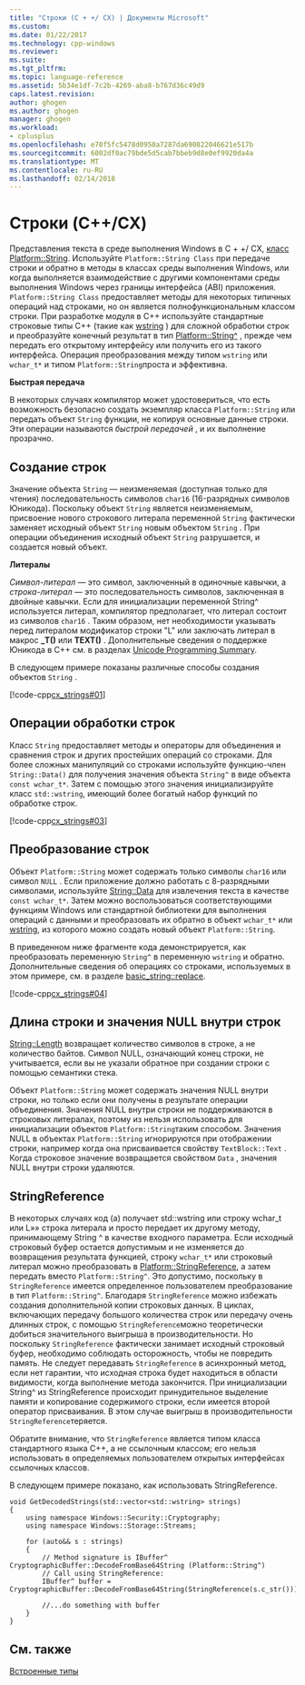 ```yaml
---
title: "Строки (C + +/ CX) | Документы Microsoft"
ms.custom: 
ms.date: 01/22/2017
ms.technology: cpp-windows
ms.reviewer: 
ms.suite: 
ms.tgt_pltfrm: 
ms.topic: language-reference
ms.assetid: 5b34e1df-7c2b-4269-aba8-b767d36c49d9
caps.latest.revision: 
author: ghogen
ms.author: ghogen
manager: ghogen
ms.workload:
- cplusplus
ms.openlocfilehash: e70f5fc5478d0950a7287da690822046621e517b
ms.sourcegitcommit: 6002df0ac79bde5d5cab7bbeb9d8e0ef9920da4a
ms.translationtype: MT
ms.contentlocale: ru-RU
ms.lasthandoff: 02/14/2018
---
```

# <a name="strings-ccx"></a>Строки (C++/CX)
Представления текста в среде выполнения Windows в C + +/ CX, [класс Platform::String](../cppcx/platform-string-class.md). Используйте `Platform::String Class` при передаче строки и обратно в методы в классах среды выполнения Windows, или когда выполняется взаимодействие с другими компонентами среды выполнения Windows через границы интерфейса (ABI) приложения. `Platform::String Class` предоставляет методы для некоторых типичных операций над строками, но он является полнофункциональным классом строки. При разработке модуля в C++ используйте стандартные строковые типы C++ (такие как [wstring](../standard-library/basic-string-class.md) ) для сложной обработки строк и преобразуйте конечный результат в тип [Platform::String^](../cppcx/platform-string-class.md) , прежде чем передать его открытому интерфейсу или получить его из такого интерфейса. Операция преобразования между типом `wstring` или `wchar_t*` и типом `Platform::String`проста и эффективна.  
  
 **Быстрая передача**  
  
 В некоторых случаях компилятор может удостовериться, что есть возможность безопасно создать экземпляр класса `Platform::String` или передать объект `String` функции, не копируя основные данные строки. Эти операции называются *быстрой передачей* , и их выполнение прозрачно.  
  
## <a name="string-construction"></a>Создание строк  
 Значение объекта `String` — неизменяемая (доступная только для чтения) последовательность символов `char16` (16-разрядных символов Юникода). Поскольку объект `String` является неизменяемым, присвоение нового строкового литерала переменной `String` фактически заменяет исходный объект `String` новым объектом `String` . При операции объединения исходный объект `String` разрушается, и создается новый объект.  
  
 **Литералы**  
  
 *Символ-литерал* — это символ, заключенный в одиночные кавычки, а *строка-литерал* — это последовательность символов, заключенная в двойные кавычки. Если для инициализации переменной String^ используется литерал, компилятор предполагает, что литерал состоит из символов `char16` . Таким образом, нет необходимости указывать перед литералом модификатор строки "L" или заключать литерал в макрос **_T()** или **TEXT()** . Дополнительные сведения о поддержке Юникода в C++ см. в разделах [Unicode Programming Summary](../text/unicode-programming-summary.md).  
  
 В следующем примере показаны различные способы создания объектов `String` .  
  
 [!code-cpp[cx_strings#01](../cppcx/codesnippet/CPP/cppcx_strings/class1.cpp#01)]  
  
## <a name="string-handling-operations"></a>Операции обработки строк  
 Класс `String` предоставляет методы и операторы для объединения и сравнения строк и других простейших операций со строками. Для более сложных манипуляций со строками используйте функцию-член `String::Data()` для получения значения объекта `String^` в виде объекта `const wchar_t*`. Затем с помощью этого значения инициализируйте класс `std::wstring`, имеющий более богатый набор функций по обработке строк.  
  
 [!code-cpp[cx_strings#03](../cppcx/codesnippet/CPP/cppcx_strings/class1.cpp#03)]  
  
## <a name="string-conversions"></a>Преобразование строк  
 Объект `Platform::String` может содержать только символы `char16` или символ `NULL` . Если приложение должно работать с 8-разрядными символами, используйте [String::Data](../cppcx/platform-string-class.md#data) для извлечения текста в качестве `const wchar_t*`. Затем можно воспользоваться соответствующими функциям Windows или стандартной библиотеки для выполнения операций с данными и преобразовать их обратно в объект `wchar_t*` или [wstring](../standard-library/basic-string-class.md), из которого можно создать новый объект `Platform::String`.  
  
 В приведенном ниже фрагменте кода демонстрируется, как преобразовать переменную `String^` в переменную `wstring` и обратно. Дополнительные сведения об операциях со строками, используемых в этом примере, см. в разделе [basic_string::replace](../standard-library/basic-string-class.md#replace).  
  
 [!code-cpp[cx_strings#04](../cppcx/codesnippet/CPP/cppcx_strings/class1.cpp#04)]  
  
## <a name="string-length-and-embedded-null-values"></a>Длина строки и значения NULL внутри строк  
 [String::Length](../cppcx/platform-string-class.md#length) возвращает количество символов в строке, а не количество байтов. Символ NULL, означающий конец строки, не учитывается, если вы не указали обратное при создании строки с помощью семантики стека.  
  
 Объект `Platform::String` может содержать значения NULL внутри строки, но только если они получены в результате операции объединения. Значения NULL внутри строки не поддерживаются в строковых литералах, поэтому из нельзя использовать для инициализации объектов `Platform::String`таким способом. Значения NULL в объектах `Platform::String` игнорируются при отображении строки, например когда она присваивается свойству `TextBlock::Text` . Когда строковое значение возвращается свойством `Data` , значения NULL внутри строки удаляются.  
  
## <a name="stringreference"></a>StringReference  
 В некоторых случаях код (a) получает std::wstring или строку wchar_t или L»» строка литерала и просто передает их другому методу, принимающему String ^ в качестве входного параметра. Если исходный строковый буфер остается допустимым и не изменяется до возвращения результата функцией, строку `wchar_t*` или строковый литерал можно преобразовать в [Platform::StringReference](../cppcx/platform-stringreference-class.md), а затем передать вместо `Platform::String^`. Это допустимо, поскольку в `StringReference` имеется определенное пользователем преобразование в тип `Platform::String^`. Благодаря `StringReference` можно избежать создания дополнительной копии строковых данных. В циклах, включающих передачу большого количества строк или передачу очень длинных строк, с помощью `StringReference`можно теоретически добиться значительного выигрыша в производительности. Но поскольку `StringReference` фактически занимает исходный строковый буфер, необходимо соблюдать осторожность, чтобы не повредить память. Не следует передавать `StringReference` в асинхронный метод, если нет гарантии, что исходная строка будет находиться в области видимости, когда выполнение метода закончится. При инициализации String^ из StringReference происходит принудительное выделение памяти и копирование содержимого строки, если имеется второй оператор присваивания. В этом случае выигрыш в производительности `StringReference`теряется.  
  
 Обратите внимание, что `StringReference` является типом класса стандартного языка C++, а не ссылочным классом; его нельзя использовать в определяемых пользователем открытых интерфейсах ссылочных классов.  
  
 В следующем примере показано, как использовать StringReference.  
  
```  
void GetDecodedStrings(std::vector<std::wstring> strings)  
{  
    using namespace Windows::Security::Cryptography;  
    using namespace Windows::Storage::Streams;  
  
    for (auto&& s : strings)  
    {  
        // Method signature is IBuffer^ CryptographicBuffer::DecodeFromBase64String (Platform::String^)  
        // Call using StringReference:  
        IBuffer^ buffer = CryptographicBuffer::DecodeFromBase64String(StringReference(s.c_str()));  
  
        //...do something with buffer  
    }  
}  
```  
  
## <a name="see-also"></a>См. также  
 [Встроенные типы](http://msdn.microsoft.com/en-us/acc196fd-09da-4882-b554-6c94685ec75f)